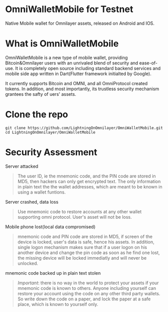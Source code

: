 # OmniWalletMobile for Testnet
Native Mobile wallet for Omnilayer assets, released on Android and IOS.

# What is OmniWalletMobile

OmniWalletMobile is a new type of mobile wallet, providing Bitcoin&Omnilayer users with an unrivaled blend of security and ease-of-use. It is completely open source including standard backend services and mobile side app written in Dart(Flutter framework initialted by Google).

It currently supports Bitcoin and OMNI, and all OmniProtocol created tokens. In addition, and most importantly, its trustless security mechanism grantees the safty of uers' assets. 

# Clone the repo
```
git clone https://github.com/LightningOnOmnilayer/OmniWalletMobile.git
cd LightningOnOmnilayer/OmniWalletMobile
```

# Security Assessment
Server attacked 

>The user ID, ie the mnemonic code, and the PIN code are stored in MD5, then hackers can only get encrypted text. The only information in plain text the the wallet addresses, which are meant to be known in using a wallet funtions.

Server crashed, data loss

>Use mnemonic code to restore accounts at any other wallet supporting omni protocol. User's asset will not be loss.

Mobile phone lost(local data compromised)

>mnemonic code and PIN code are stored in MD5, if screen of the device is locked, user's data is safe, hence his assets. In addition, single logon mechanism makes sure that if a user logon on his another device and change the pin code as soon as he find one lost, the missing device will be locked immediatly and will never be unlocked.

mnemonic code backed up in plain text stolen

>*Important*: there is no way in the world to protect your assets if your mnemonic code is known to others. Anyone including yourself can restore your account using the code on any other third party wallets. So write down the code on a paper, and lock the paper at a safe place, which is known to yourself only. 




